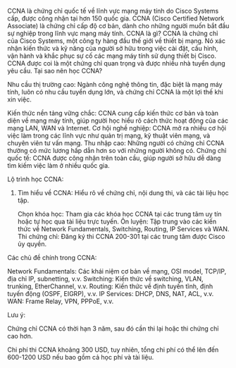 CCNA là chứng chỉ quốc tế về lĩnh vực mạng máy tính do Cisco Systems cấp, được công nhận tại hơn 150 quốc gia. CCNA (Cisco Certified Network Associate) là chứng chỉ cấp độ cơ bản, dành cho những người muốn bắt đầu sự nghiệp trong lĩnh vực mạng máy tính. CCNA là gì? CCNA là chứng chỉ của Cisco Systems, một công ty hàng đầu thế giới về thiết bị mạng. Nó xác nhận kiến thức và kỹ năng của người sở hữu trong việc cài đặt, cấu hình, vận hành và khắc phục sự cố các mạng máy tính sử dụng thiết bị Cisco. CCNA được coi là một chứng chỉ quan trọng và được nhiều nhà tuyển dụng yêu cầu. Tại sao nên học CCNA?

Nhu cầu thị trường cao:
Ngành công nghệ thông tin, đặc biệt là mạng máy tính, luôn có nhu cầu tuyển dụng lớn, và chứng chỉ CCNA là một lợi thế khi xin việc. 

Kiến thức nền tảng vững chắc: CCNA cung cấp kiến thức cơ bản và toàn diện về mạng máy tính, giúp người học hiểu rõ cách thức hoạt động của các mạng LAN, WAN và Internet. Cơ hội nghề nghiệp: CCNA mở ra nhiều cơ hội việc làm trong các lĩnh vực như quản trị mạng, kỹ thuật viên mạng, và chuyên viên tư vấn mạng. Thu nhập cao: Những người có chứng chỉ CCNA thường có mức lương hấp dẫn hơn so với những người không có. Chứng chỉ quốc tế: CCNA được công nhận trên toàn cầu, giúp người sở hữu dễ dàng tìm kiếm việc làm ở nhiều quốc gia.

Lộ trình học CCNA:

1. Tìm hiểu về CCNA:
Hiểu rõ về chứng chỉ, nội dung thi, và các tài liệu học tập. 

    Chọn khóa học: Tham gia các khóa học CCNA tại các trung tâm uy tín hoặc tự học qua tài liệu trực tuyến.
    Ôn luyện: Tập trung vào các kiến thức về Network Fundamentals, Switching, Routing, IP Services và WAN.
    Thi chứng chỉ: Đăng ký thi CCNA 200-301 tại các trung tâm được Cisco ủy quyền.

Các chủ đề chính trong CCNA:

Network Fundamentals: Các khái niệm cơ bản về mạng, OSI model, TCP/IP, địa chỉ IP, subnetting, v.v.
Switching: Kiến thức về switching, VLAN, trunking, EtherChannel, v.v.
Routing: Kiến thức về định tuyến tĩnh, định tuyến động (OSPF, EIGRP), v.v.
IP Services: DHCP, DNS, NAT, ACL, v.v.
WAN: Frame Relay, VPN, PPPoE, v.v. 

Lưu ý:

Chứng chỉ CCNA có thời hạn 3 năm, sau đó cần thi lại hoặc thi chứng chỉ cao hơn. 

Chi phí thi CCNA khoảng 300 USD, tuy nhiên, tổng chi phí có thể lên đến 600-1200 USD nếu bao gồm cả học phí và tài liệu.

